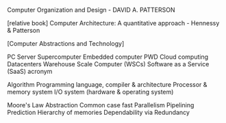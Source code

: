 Computer Organization and Design - DAVID A. PATTERSON

[relative book]
Computer Architecture: A quantitative approach - Hennessy & Patterson

[Computer Abstractions and Technology]

PC
Server
Supercomputer
Embedded computer
PWD
Cloud computing
Datacenters
Warehouse Scale Computer (WSCs)
Software as a Service (SaaS)
acronym

Algorithm
Programming language, compiler & architecture
Processor & memory system
I/O system (hardware & operating system)

Moore's Law
Abstraction
Common case fast
Parallelism
Pipelining
Prediction
Hierarchy of memories
Dependability via Redundancy

